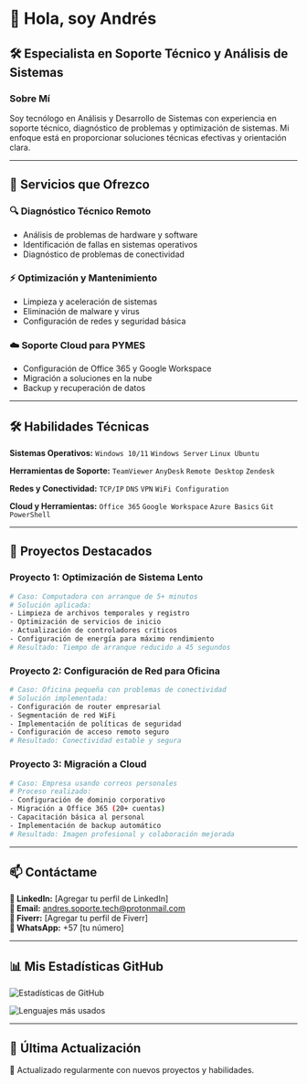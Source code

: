 # 👋 Hola, soy Andrés

## 🛠️ Especialista en Soporte Técnico y Análisis de Sistemas

### Sobre Mí
Soy tecnólogo en Análisis y Desarrollo de Sistemas con experiencia en soporte técnico, diagnóstico de problemas y optimización de sistemas. Mi enfoque está en proporcionar soluciones técnicas efectivas y orientación clara.

---

## 🎯 Servicios que Ofrezco

### 🔍 Diagnóstico Técnico Remoto
- Análisis de problemas de hardware y software
- Identificación de fallas en sistemas operativos
- Diagnóstico de problemas de conectividad

### ⚡ Optimización y Mantenimiento
- Limpieza y aceleración de sistemas
- Eliminación de malware y virus
- Configuración de redes y seguridad básica

### ☁️ Soporte Cloud para PYMES
- Configuración de Office 365 y Google Workspace
- Migración a soluciones en la nube
- Backup y recuperación de datos

---

## 🛠️ Habilidades Técnicas

**Sistemas Operativos:**
`Windows 10/11` `Windows Server` `Linux Ubuntu`

**Herramientas de Soporte:**
`TeamViewer` `AnyDesk` `Remote Desktop` `Zendesk`

**Redes y Conectividad:**
`TCP/IP` `DNS` `VPN` `WiFi Configuration`

**Cloud y Herramientas:**
`Office 365` `Google Workspace` `Azure Basics` `Git` `PowerShell`

---

## 📂 Proyectos Destacados

### Proyecto 1: Optimización de Sistema Lento
```bash
# Caso: Computadora con arranque de 5+ minutos
# Solución aplicada:
- Limpieza de archivos temporales y registro
- Optimización de servicios de inicio
- Actualización de controladores críticos
- Configuración de energía para máximo rendimiento
# Resultado: Tiempo de arranque reducido a 45 segundos
```

### Proyecto 2: Configuración de Red para Oficina
```bash
# Caso: Oficina pequeña con problemas de conectividad
# Solución implementada:
- Configuración de router empresarial
- Segmentación de red WiFi
- Implementación de políticas de seguridad
- Configuración de acceso remoto seguro
# Resultado: Conectividad estable y segura
```

### Proyecto 3: Migración a Cloud
```bash
# Caso: Empresa usando correos personales
# Proceso realizado:
- Configuración de dominio corporativo
- Migración a Office 365 (20+ cuentas)
- Capacitación básica al personal
- Implementación de backup automático
# Resultado: Imagen profesional y colaboración mejorada
```

---

## 📫 Contáctame

**💼 LinkedIn:** [Agregar tu perfil de LinkedIn]  
**📧 Email:** andres.soporte.tech@protonmail.com  
**🔧 Fiverr:** [Agregar tu perfil de Fiverr]  
**💬 WhatsApp:** +57 [tu número]  

---

## 📊 Mis Estadísticas GitHub

![Estadísticas de GitHub](https://github-readme-stats.vercel.app/api?username=Andress999&show_icons=true&theme=radical)

![Lenguajes más usados](https://github-readme-stats.vercel.app/api/top-langs/?username=Andress999&layout=compact&theme=radical)

---

## 🔄 Última Actualización
🔄 Actualizado regularmente con nuevos proyectos y habilidades.
